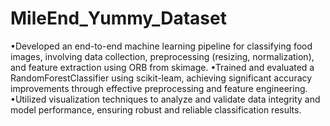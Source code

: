 # MileEnd_Yummy_Dataset
•Developed an end-to-end machine learning pipeline for classifying food images, involving data collection, preprocessing (resizing, normalization), and feature extraction using ORB from skimage.
•Trained and evaluated a RandomForestClassifier using scikit-leam, achieving significant accuracy improvements through effective preprocessing and feature engineering.
•Utilized visualization techniques to analyze and validate data integrity and model performance, ensuring robust and reliable classification results.
